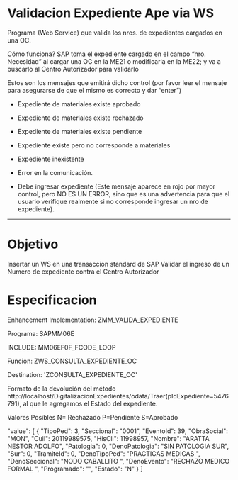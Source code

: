# Validacion Expediente Ape via WS


Programa (Web Service)  que valida  los nros. de expedientes cargados en una OC.

Cómo funciona? SAP toma el expediente cargado en el campo “nro. Necesidad” al cargar una OC en la ME21 o modificarla en la ME22; y va a buscarlo al Centro Autorizador para validarlo
 
Estos son los mensajes que emitirá dicho control (por favor leer el mensaje para  asegurarse de que el mismo es correcto y dar “enter”)


* Expediente de materiales existe aprobado

* Expediente de materiales existe rechazado
* Expediente de materiales existe pendiente

* Expediente existe pero no corresponde a materiales
* Expediente inexistente

*  Error en la comunicación.
  
* Debe ingresar expediente (Este mensaje aparece en rojo por mayor control, pero NO ES UN ERROR, sino que es una advertencia para que el usuario verifique realmente si no corresponde ingresar un nro de expediente).

***

# Objetivo
Insertar un WS en una transaccion standard de SAP 
Validar el ingreso de un Numero de expediente contra el Centro Autorizador

# Especificacion
Enhancement Implementation:  ZMM_VALIDA_EXPEDIENTE

Programa: SAPMM06E	

INCLUDE: MM06EF0F_FCODE_LOOP

Funcion: ZWS_CONSULTA_EXPEDIENTE_OC

Destination: 'ZCONSULTA_EXPEDIENTE_OC'

Formato de la devolución del método http://localhost/DigitalizacionExpedientes/odata/Traer(pIdExpediente=5476791), al que le agregamos el Estado del expediente.

Valores Posibles
N= Rechazado
P=Pendiente
S=Aprobado

 "value": [
        {
            "TipoPed": 3,
            "Seccional": "0001",
            "EventoId": 39,
            "ObraSocial": "MON",
            "Cuil": 20119989575,
            "HisCli": 11998957,
            "Nombre": "ARATTA NESTOR ADOLFO",
            "Patologia": 0,
            "DenoPatologia": "SIN PATOLOGIA SUR",
            "Sur": 0,
            "TramiteId": 0,
            "DenoTipoPed": "PRACTICAS MEDICAS             ",
            "DenoSeccional": "NODO CABALLITO                ",
            "DenoEvento": "RECHAZO MEDICO FORMAL                             ",
            "Programado": "",
            "Estado": "N"
        }
    ]


